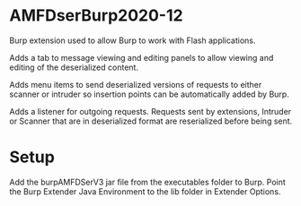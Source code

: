 # AMFDserBurp2020-12
Burp extension used to allow Burp to work with Flash applications.


Adds a tab to message viewing and editing panels to allow viewing and editing of the deserialized content.

Adds menu items to send deserialized versions of requests to either scanner or intruder so insertion points can be automatically added by Burp.

Adds a listener for outgoing requests. Requests sent by extensions, Intruder or Scanner that are in deserialized format are reserialized before being sent.


# Setup
Add the burpAMFDSerV3 jar file from the executables folder to Burp.
Point the Burp Extender Java Environment to the lib folder in Extender Options.

